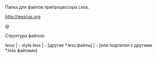 Папка для файлов препроцессора Less.

http://lesscss.org

@

Структура файлов:

less/
| - style.less
| - [другие *.less файлы]
| - [или подпапки с другими *.less файлами]
